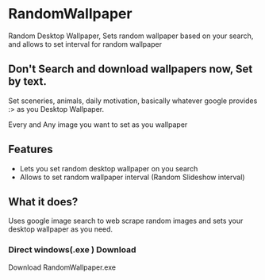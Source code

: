 # RandomWallpaper
Random Desktop Wallpaper, Sets random wallpaper based on your search, and allows to set interval for random wallpaper

## Don't Search and download wallpapers now, Set by text.
  Set sceneries, animals, daily motivation, basically whatever google provides :> as you Desktop Wallpaper.
  
  Every and Any image you want to set as you wallpaper
  
## Features
  - Lets you set random desktop wallpaper on you search
  - Allows to set random wallpaper interval (Random Slideshow interval)
  
## What it does?
Uses google image search to web scrape random images and sets your desktop wallpaper as you need.

### Direct windows(.exe ) Download
Download RandomWallpaper.exe

